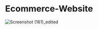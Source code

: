 
# Ecommerce-Website
![Screenshot (161)_edited](https://user-images.githubusercontent.com/72036529/148331625-3eba186d-4a6d-48cb-9f61-92e8278245cc.jpg)

